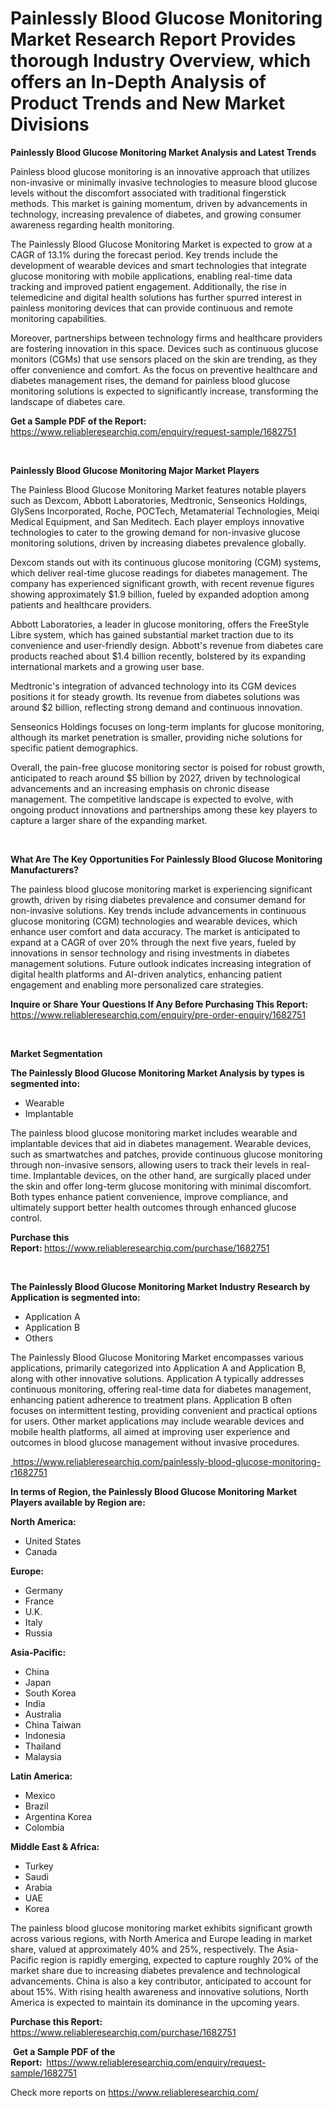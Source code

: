 <p><h1>Painlessly Blood Glucose Monitoring Market Research Report Provides thorough Industry Overview, which offers an In-Depth Analysis of Product Trends and New Market Divisions</h1></p><p><strong>Painlessly Blood Glucose Monitoring Market Analysis and Latest Trends</strong></p>
<p><p>Painless blood glucose monitoring is an innovative approach that utilizes non-invasive or minimally invasive technologies to measure blood glucose levels without the discomfort associated with traditional fingerstick methods. This market is gaining momentum, driven by advancements in technology, increasing prevalence of diabetes, and growing consumer awareness regarding health monitoring.</p><p>The Painlessly Blood Glucose Monitoring Market is expected to grow at a CAGR of 13.1% during the forecast period. Key trends include the development of wearable devices and smart technologies that integrate glucose monitoring with mobile applications, enabling real-time data tracking and improved patient engagement. Additionally, the rise in telemedicine and digital health solutions has further spurred interest in painless monitoring devices that can provide continuous and remote monitoring capabilities.</p><p>Moreover, partnerships between technology firms and healthcare providers are fostering innovation in this space. Devices such as continuous glucose monitors (CGMs) that use sensors placed on the skin are trending, as they offer convenience and comfort. As the focus on preventive healthcare and diabetes management rises, the demand for painless blood glucose monitoring solutions is expected to significantly increase, transforming the landscape of diabetes care.</p></p>
<p><strong>Get a Sample PDF of the Report:&nbsp;</strong> <a href="https://www.reliableresearchiq.com/enquiry/request-sample/1682751?utm_campaign=103&utm_medium=2&utm_source=Github&utm_content=ia&utm_term=30122024&utm_id=painlessly-blood-glucose-monitoring">https://www.reliableresearchiq.com/enquiry/request-sample/1682751</a></p>
<p>&nbsp;</p>
<p><strong>Painlessly Blood Glucose Monitoring Major Market Players</strong></p>
<p><p>The Painless Blood Glucose Monitoring Market features notable players such as Dexcom, Abbott Laboratories, Medtronic, Senseonics Holdings, GlySens Incorporated, Roche, POCTech, Metamaterial Technologies, Meiqi Medical Equipment, and San Meditech. Each player employs innovative technologies to cater to the growing demand for non-invasive glucose monitoring solutions, driven by increasing diabetes prevalence globally.</p><p>Dexcom stands out with its continuous glucose monitoring (CGM) systems, which deliver real-time glucose readings for diabetes management. The company has experienced significant growth, with recent revenue figures showing approximately $1.9 billion, fueled by expanded adoption among patients and healthcare providers.</p><p>Abbott Laboratories, a leader in glucose monitoring, offers the FreeStyle Libre system, which has gained substantial market traction due to its convenience and user-friendly design. Abbott's revenue from diabetes care products reached about $1.4 billion recently, bolstered by its expanding international markets and a growing user base.</p><p>Medtronic's integration of advanced technology into its CGM devices positions it for steady growth. Its revenue from diabetes solutions was around $2 billion, reflecting strong demand and continuous innovation.</p><p>Senseonics Holdings focuses on long-term implants for glucose monitoring, although its market penetration is smaller, providing niche solutions for specific patient demographics.</p><p>Overall, the pain-free glucose monitoring sector is poised for robust growth, anticipated to reach around $5 billion by 2027, driven by technological advancements and an increasing emphasis on chronic disease management. The competitive landscape is expected to evolve, with ongoing product innovations and partnerships among these key players to capture a larger share of the expanding market.</p></p>
<p>&nbsp;</p>
<p><strong>What Are The Key Opportunities For Painlessly Blood Glucose Monitoring Manufacturers?</strong></p>
<p><p>The painless blood glucose monitoring market is experiencing significant growth, driven by rising diabetes prevalence and consumer demand for non-invasive solutions. Key trends include advancements in continuous glucose monitoring (CGM) technologies and wearable devices, which enhance user comfort and data accuracy. The market is anticipated to expand at a CAGR of over 20% through the next five years, fueled by innovations in sensor technology and rising investments in diabetes management solutions. Future outlook indicates increasing integration of digital health platforms and AI-driven analytics, enhancing patient engagement and enabling more personalized care strategies.</p></p>
<p><strong>Inquire or Share Your Questions If Any Before Purchasing This Report:</strong> <a href="https://www.reliableresearchiq.com/enquiry/pre-order-enquiry/1682751?utm_campaign=103&utm_medium=2&utm_source=Github&utm_content=ia&utm_term=30122024&utm_id=painlessly-blood-glucose-monitoring">https://www.reliableresearchiq.com/enquiry/pre-order-enquiry/1682751</a></p>
<p>&nbsp;</p>
<p><strong>Market Segmentation</strong></p>
<p><strong>The Painlessly Blood Glucose Monitoring Market Analysis by types is segmented into:</strong></p>
<p><ul><li>Wearable</li><li>Implantable</li></ul></p>
<p><p>The painless blood glucose monitoring market includes wearable and implantable devices that aid in diabetes management. Wearable devices, such as smartwatches and patches, provide continuous glucose monitoring through non-invasive sensors, allowing users to track their levels in real-time. Implantable devices, on the other hand, are surgically placed under the skin and offer long-term glucose monitoring with minimal discomfort. Both types enhance patient convenience, improve compliance, and ultimately support better health outcomes through enhanced glucose control.</p></p>
<p><strong>Purchase this Report:&nbsp;</strong><a href="https://www.reliableresearchiq.com/purchase/1682751?utm_campaign=103&utm_medium=2&utm_source=Github&utm_content=ia&utm_term=30122024&utm_id=painlessly-blood-glucose-monitoring">https://www.reliableresearchiq.com/purchase/1682751</a></p>
<p>&nbsp;</p>
<p><strong>The Painlessly Blood Glucose Monitoring Market Industry Research by Application is segmented into:</strong></p>
<p><ul><li>Application A</li><li>Application B</li><li>Others</li></ul></p>
<p><p>The Painlessly Blood Glucose Monitoring Market encompasses various applications, primarily categorized into Application A and Application B, along with other innovative solutions. Application A typically addresses continuous monitoring, offering real-time data for diabetes management, enhancing patient adherence to treatment plans. Application B often focuses on intermittent testing, providing convenient and practical options for users. Other market applications may include wearable devices and mobile health platforms, all aimed at improving user experience and outcomes in blood glucose management without invasive procedures.</p></p>
<p><a href="https://www.reliableresearchiq.com/painlessly-blood-glucose-monitoring-r1682751?utm_campaign=103&utm_medium=2&utm_source=Github&utm_content=ia&utm_term=30122024&utm_id=painlessly-blood-glucose-monitoring">&nbsp;https://www.reliableresearchiq.com/painlessly-blood-glucose-monitoring-r1682751</a></p>
<p><strong>In terms of Region, the Painlessly Blood Glucose Monitoring Market Players available by Region are:</strong></p>
<p>
    <p> <strong> North America: </strong>
        <ul>
            <li>United States</li>
            <li>Canada</li>
        </ul>
        </p> 
    <p> <strong> Europe: </strong>
        <ul>
            <li>Germany</li>
            <li>France</li>
            <li>U.K.</li>
            <li>Italy</li>
            <li>Russia</li>
        </ul>
        </p> 
    <p> <strong> Asia-Pacific: </strong>
        <ul>
            <li>China</li>
            <li>Japan</li>
            <li>South Korea</li>
            <li>India</li>
            <li>Australia</li>
            <li>China Taiwan</li>
            <li>Indonesia</li>
            <li>Thailand</li>
            <li>Malaysia</li>
        </ul>
        </p> 
    <p> <strong> Latin America: </strong>
        <ul>
            <li>Mexico</li>
            <li>Brazil</li>
            <li>Argentina Korea</li>
            <li>Colombia</li>
        </ul>
        </p> 
    <p> <strong> Middle East & Africa: </strong>
        <ul>
            <li>Turkey</li>
            <li>Saudi</li>
            <li>Arabia</li>
            <li>UAE</li>
            <li>Korea</li>
        </ul>
    </p>
    </p>
<p><p>The painless blood glucose monitoring market exhibits significant growth across various regions, with North America and Europe leading in market share, valued at approximately 40% and 25%, respectively. The Asia-Pacific region is rapidly emerging, expected to capture roughly 20% of the market share due to increasing diabetes prevalence and technological advancements. China is also a key contributor, anticipated to account for about 15%. With rising health awareness and innovative solutions, North America is expected to maintain its dominance in the upcoming years.</p></p>
<p><strong>Purchase this Report: </strong><a href="https://www.reliableresearchiq.com/purchase/1682751?utm_campaign=103&utm_medium=2&utm_source=Github&utm_content=ia&utm_term=30122024&utm_id=painlessly-blood-glucose-monitoring">https://www.reliableresearchiq.com/purchase/1682751</a></p>
<p>&nbsp;<strong>Get a Sample PDF of the Report:&nbsp;&nbsp;</strong><a href="https://www.reliableresearchiq.com/enquiry/request-sample/1682751?utm_campaign=103&utm_medium=2&utm_source=Github&utm_content=ia&utm_term=30122024&utm_id=painlessly-blood-glucose-monitoring">https://www.reliableresearchiq.com/enquiry/request-sample/1682751</a></p>
<p><strong></strong></p>
<p>Check more reports on <a href="https://www.reliableresearchiq.com/?utm_campaign=103&utm_medium=2&utm_source=Github&utm_content=ia&utm_term=30122024&utm_id=painlessly-blood-glucose-monitoring">https://www.reliableresearchiq.com/</a></p>